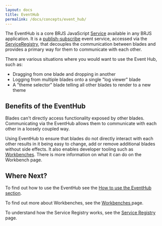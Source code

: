 ```yaml
---
layout: docs
title: EventHub
permalink: /docs/concepts/event_hub/
---
```


The EventHub is a core BRJS JavaScript [Service](/docs/concepts/services) available in any BRJS application. It is a [publish-subscribe](http://en.wikipedia.org/wiki/Publish%E2%80%93subscribe_pattern) event service, accessed via the [ServiceRegistry](/docs/concepts/service_registry/), that decouples the communication between blades and provides a primary way for them to communicate with each other.

There are various situations where you would want to use the Event Hub, such as:

* Dragging from one blade and dropping in another
* Logging from multiple blades onto a single "log viewer" blade
* A "theme selector" blade telling all other blades to render to a new theme

## Benefits of the EventHub

Blades can't directly access functionality exposed by other blades. Communicating via the EventHub allows them to communicate with each other in a loosely coupled way.

Using EventHub to ensure that blades do not directly interact with each other results in it being easy to change, add or remove additional blades without side effects. It also enables developer tooling such as [Workbenches](/docs/concepts/workbenches/). There is more information on what it can do on the Workbench page.

## Where Next?

To find out how to use the EventHub see the [How to use the EventHub section](/docs/use/event_hub/).

To find out more about Workbenches, see the [Workbenches ](http://bladerunnerjs.org/docs/concepts/workbenches/) page.

To understand how the Service Registry works, see the [Service Registry](http://bladerunnerjs.org/docs/concepts/service_registry/) page.
